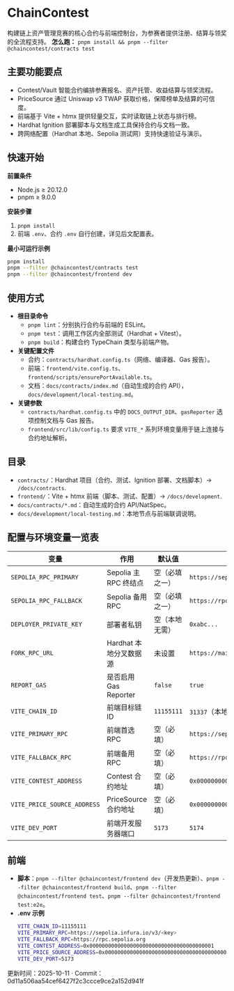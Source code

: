 # ChainContest

构建链上资产管理竞赛的核心合约与前端控制台，为参赛者提供注册、结算与领奖的全流程支持。
**怎么跑：** `pnpm install && pnpm --filter @chaincontest/contracts test`

## 主要功能要点

- Contest/Vault 智能合约编排参赛报名、资产托管、收益结算与领奖流程。
- PriceSource 通过 Uniswap v3 TWAP 获取价格，保障榜单及结算的可信度。
- 前端基于 Vite + htmx 提供轻量交互，实时读取链上状态与排行榜。
- Hardhat Ignition 部署脚本与文档生成工具保持合约与文档一致。
- 跨网络配置（Hardhat 本地、Sepolia 测试网）支持快速验证与演示。

## 快速开始

**前置条件**

- Node.js ≥ 20.12.0
- pnpm ≥ 9.0.0

**安装步骤**

1. `pnpm install`
2. 前端 `.env`、合约 `.env` 自行创建，详见后文配置表。

**最小可运行示例**

```bash
pnpm install
pnpm --filter @chaincontest/contracts test
pnpm --filter @chaincontest/frontend dev
```

## 使用方式

- **根目录命令**
  - `pnpm lint`：分别执行合约与前端的 ESLint。
  - `pnpm test`：调用工作区内全部测试（Hardhat + Vitest）。
  - `pnpm build`：构建合约 TypeChain 类型与前端产物。
- **关键配置文件**
  - 合约：`contracts/hardhat.config.ts`（网络、编译器、Gas 报告）。
  - 前端：`frontend/vite.config.ts`、`frontend/scripts/ensurePortAvailable.ts`。
  - 文档：`docs/contracts/index.md`（自动生成的合约 API），`docs/development/local-testing.md`。
- **关键参数**
  - `contracts/hardhat.config.ts` 中的 `DOCS_OUTPUT_DIR`、`gasReporter` 选项控制文档与 Gas 报告。
  - `frontend/src/lib/config.ts` 要求 `VITE_*` 系列环境变量用于链上连接与合约地址解析。

## 目录

- `contracts/`：Hardhat 项目（合约、测试、Ignition 部署、文档脚本）→ `/docs/contracts`.
- `frontend/`：Vite + htmx 前端（脚本、测试、配置）→ `/docs/development`.
- `docs/contracts/*.md`：自动生成的合约 API/NatSpec。
- `docs/development/local-testing.md`：本地节点与前端联调说明。

## 配置与环境变量一览表

| 变量                        | 作用                   | 默认值         | 示例                                         |
| --------------------------- | ---------------------- | -------------- | -------------------------------------------- |
| `SEPOLIA_RPC_PRIMARY`       | Sepolia 主 RPC 终结点  | 空（必填之一） | `https://sepolia.infura.io/v3/<key>`         |
| `SEPOLIA_RPC_FALLBACK`      | Sepolia 备用 RPC       | 空（必填之一） | `https://rpc.sepolia.org`                    |
| `DEPLOYER_PRIVATE_KEY`      | 部署者私钥             | 空（本地无需） | `0xabc...`                                   |
| `FORK_RPC_URL`              | Hardhat 本地分叉数据源 | 未设置         | `https://mainnet.infura.io/v3/<key>`         |
| `REPORT_GAS`                | 是否启用 Gas Reporter  | `false`        | `true`                                       |
| `VITE_CHAIN_ID`             | 前端目标链 ID          | `11155111`     | `31337`（本地）                              |
| `VITE_PRIMARY_RPC`          | 前端首选 RPC           | 空（必填）     | `https://sepolia.infura.io/v3/<key>`         |
| `VITE_FALLBACK_RPC`         | 前端备用 RPC           | 空（必填）     | `https://rpc2.sepolia.org`                   |
| `VITE_CONTEST_ADDRESS`      | Contest 合约地址       | 空（必填）     | `0x0000000000000000000000000000000000000001` |
| `VITE_PRICE_SOURCE_ADDRESS` | PriceSource 合约地址   | 空（必填）     | `0x0000000000000000000000000000000000000002` |
| `VITE_DEV_PORT`             | 前端开发服务器端口     | `5173`         | `5174`                                       |

## 前端

- **脚本**：`pnpm --filter @chaincontest/frontend dev`（开发热更新）、`pnpm --filter @chaincontest/frontend build`、`pnpm --filter @chaincontest/frontend test`、`pnpm --filter @chaincontest/frontend test:e2e`。
- **.env 示例**
  ```bash
  VITE_CHAIN_ID=11155111
  VITE_PRIMARY_RPC=https://sepolia.infura.io/v3/<key>
  VITE_FALLBACK_RPC=https://rpc.sepolia.org
  VITE_CONTEST_ADDRESS=0x0000000000000000000000000000000000000001
  VITE_PRICE_SOURCE_ADDRESS=0x0000000000000000000000000000000000000002
  VITE_DEV_PORT=5173
  ```

更新时间：2025-10-11 · Commit：0d11a506aa54cef6427f2c3ccce9ce2a152d941f

